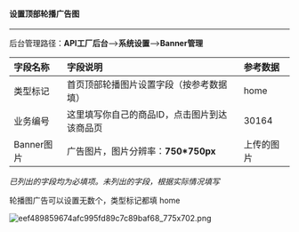 #### 设置顶部轮播广告图

---

后台管理路径：**API工厂后台**——&gt;**系统设置**——&gt;**Banner管理**

| 字段名称 | 字段说明 | 参考数据 |
| :--- | :--- | :--- |
| 类型标记 | 首页顶部轮播图片设置字段（按参考数据填） | home |
| 业务编号 | 这里填写你自己的商品ID，点击图片到达该商品页 | 30164 |
| Banner图片 | 广告图片，图片分辨率：**750\*750px** | 上传的图片 |

_已列出的字段均为必填项。未列出的字段，根据实际情况填写_

轮播图广告可以设置无数个，类型标记都填 home

![](https://daxue.qinghuan.app/uploads/projects/YanXuan-API/1532ff78baa4b593.png "eef489859674afc995fd89c7c89baf68\_775x702.png")

